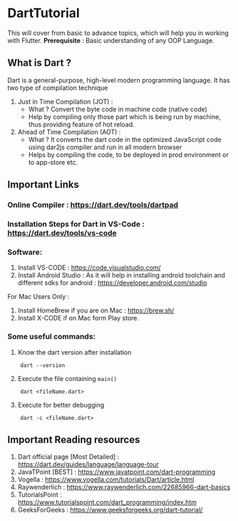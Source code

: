 # DartTutorial
This will cover from basic to advance topics, which will help you in working with Flutter. 
**Prerequisite** : Basic understanding of any OOP Language. 


## What is Dart ? 

Dart is a general-purpose, high-level modern programming language. It has two type of compilation technique 
1. Just in Time Compilation (JOT) : 
   - What ? Convert the byte code in machine code (native code)
   - Help by compiling only those part which is being run by machine, thus providing feature of hot reload. 
2. Ahead of Time Compilation (AOT) :
   - What ? It converts the dart code in the optimized JavaScript code using dar2js compiler and run in all modern browser
   - Helps by compiling the code, to be deployed in prod environment or to app-store etc. 


## Important Links

### Online Compiler : https://dart.dev/tools/dartpad 
### Installation Steps for Dart in VS-Code : https://dart.dev/tools/vs-code 

### Software:
   1. Install VS-CODE : https://code.visualstudio.com/ 
   2. Install Android Studio : As it will help in installing android toolchain and different sdks for android : https://developer.android.com/studio 

For Mac Users Only : 
   1. Install HomeBrew if you are on Mac : https://brew.sh/ 
   2. Install X-CODE if on Mac form Play store.


### Some useful commands: 
1.  Know the dart version after installation 
```
    dart --version 
```
2. Execute the file containing ```main()```
```
    dart <fileName.dart>
```
3. Execute for better debugging 
```   
    dart -c <fileName.dart> 
```

## Important Reading resources
1. Dart official page [Most Detailed] : https://dart.dev/guides/language/language-tour 
2. JavaTPoint [BEST] : https://www.javatpoint.com/dart-programming
3. Vogella : https://www.vogella.com/tutorials/Dart/article.html 
4. Raywenderlich : https://www.raywenderlich.com/22685966-dart-basics 
5. TutorialsPoint : https://www.tutorialspoint.com/dart_programming/index.htm 
6. GeeksForGeeks : https://www.geeksforgeeks.org/dart-tutorial/ 
